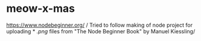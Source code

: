 # meow-x-mas
https://www.nodebeginner.org/
/
Tried to follow making of node project for uploading * *.png* files from "The Node Beginner Book" by Manuel Kiessling/
